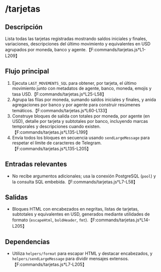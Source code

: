 # /tarjetas

## Descripción
Lista todas las tarjetas registradas mostrando saldos iniciales y finales, variaciones, descripciones del último movimiento y equivalentes en USD agrupados por moneda, banco y agente.【F:commands/tarjetas.js†L1-L209】

## Flujo principal
1. Ejecuta `LAST_MOVEMENTS_SQL` para obtener, por tarjeta, el último movimiento junto con metadatos de agente, banco, moneda, emojis y tasa USD.【F:commands/tarjetas.js†L25-L58】
2. Agrupa las filas por moneda, sumando saldos iniciales y finales, y anida agregaciones por banco y por agente para construir resúmenes temáticos.【F:commands/tarjetas.js†L60-L133】
3. Construye bloques de salida con totales por moneda, por agente (en USD), detalle por tarjeta y subtotales por banco, incluyendo marcas temporales y descripciones cuando existen.【F:commands/tarjetas.js†L135-L199】
4. Envía todos los bloques en secuencia usando `sendLargeMessage` para respetar el límite de caracteres de Telegram.【F:commands/tarjetas.js†L135-L205】

## Entradas relevantes
- No recibe argumentos adicionales; usa la conexión PostgreSQL (`pool`) y la consulta SQL embebida.【F:commands/tarjetas.js†L7-L58】

## Salidas
- Bloques HTML con encabezados en negritas, listas de tarjetas, subtotales y equivalentes en USD, generados mediante utilidades de formato (`escapeHtml`, `boldHeader`, `fmt`).【F:commands/tarjetas.js†L14-L205】

## Dependencias
- Utiliza `helpers/format` para escapar HTML y destacar encabezados, y `helpers/sendLargeMessage` para dividir mensajes extensos.【F:commands/tarjetas.js†L7-L205】
